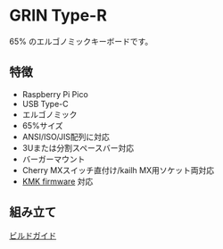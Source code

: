 # GRIN Type-R
65% のエルゴノミックキーボードです。
## 特徴
- Raspberry Pi Pico
- USB Type-C
- エルゴノミック
- 65%サイズ
- ANSI/ISO/JIS配列に対応
- 3Uまたは分割スペースバー対応
- バーガーマウント
- Cherry MXスイッチ直付け/kailh MX用ソケット両対応
- [KMK firmware](https://github.com/KMKfw/kmk_firmware) 対応
## 組み立て
[ビルドガイド](https://policium.github.io/grin-type-r/)
